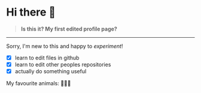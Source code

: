 # Hi there 👋
>**Is this it? My first edited profile page?**
---
Sorry, I'm new to this and happy to *experiment*!
- [x] learn to edit files in github
- [x] learn to edit other peoples repositories
- [x] actually do something useful

My favourite animals: 🐺🐘🐱
<!--
**Justior-l/Justior-l** is a ✨ _special_ ✨ repository because its `README.md` (this file) appears on your GitHub profile.

Here are some ideas to get you started:

- 🔭 I’m currently working on ...
- 🌱 I’m currently learning ...
- 👯 I’m looking to collaborate on ...
- 🤔 I’m looking for help with ...
- 💬 Ask me about ...
- 📫 How to reach me: ...
- 😄 Pronouns: ...
- ⚡ Fun fact: ...
-->
